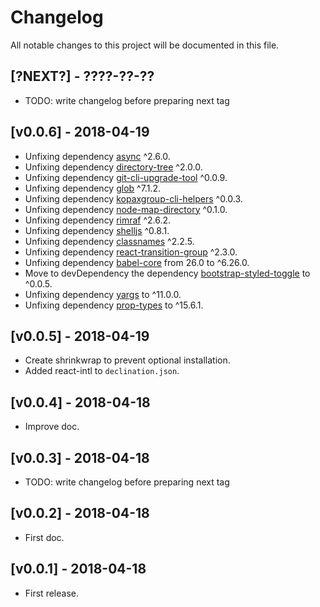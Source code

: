 # Changelog

All notable changes to this project will be documented in this file.

## [?NEXT?] - ????-??-??

- TODO: write changelog before preparing next tag

## [v0.0.6] - 2018-04-19

- Unfixing dependency [async](https://www.npmjs.com/package/async) ^2.6.0.
- Unfixing dependency [directory-tree](https://www.npmjs.com/package/directory-tree) ^2.0.0.
- Unfixing dependency [git-cli-upgrade-tool](https://www.npmjs.com/package/git-cli-upgrade-tool) ^0.0.9.
- Unfixing dependency [glob](https://www.npmjs.com/package/glob) ^7.1.2.
- Unfixing dependency [kopaxgroup-cli-helpers](https://www.npmjs.com/package/kopaxgroup-cli-helpers) ^0.0.3.
- Unfixing dependency [node-map-directory](https://www.npmjs.com/package/node-map-directory) ^0.1.0.
- Unfixing dependency [rimraf](https://www.npmjs.com/package/rimraf) ^2.6.2.
- Unfixing dependency [shelljs](https://www.npmjs.com/package/shelljs) ^0.8.1.
- Unfixing dependency [classnames](https://www.npmjs.com/package/classnames) ^2.2.5.
- Unfixing dependency [react-transition-group](https://www.npmjs.com/package/react-transition-group) ^2.3.0.
- Unfixing dependency [babel-core](https://www.npmjs.com/package/babel-core) from 26.0 to ^6.26.0.
- Move to devDependency the dependency [bootstrap-styled-toggle](https://www.npmjs.com/package/bootstrap-styled-toggle) to ^0.0.5.
- Unfixing dependency [yargs](https://www.npmjs.com/package/yargs) to ^11.0.0.
- Unfixing dependency [prop-types](https://www.npmjs.com/package/prop-types) to ^15.6.1.

## [v0.0.5] - 2018-04-19

- Create shrinkwrap to prevent optional installation.
- Added react-intl to `declination.json`.

## [v0.0.4] - 2018-04-18

- Improve doc.

## [v0.0.3] - 2018-04-18

- TODO: write changelog before preparing next tag

## [v0.0.2] - 2018-04-18

- First doc.

## [v0.0.1] - 2018-04-18

- First release.

